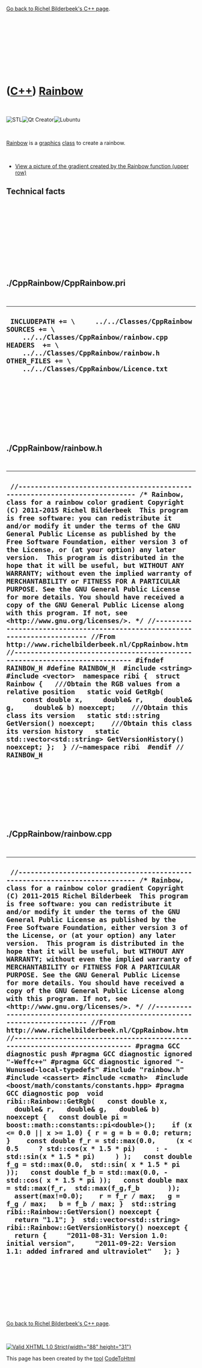 

[Go back to Richel Bilderbeek's C++ page](Cpp.htm).

 

 

 

 

 

([C++](Cpp.htm)) [Rainbow](CppRainbow.htm)
==========================================

 

![STL](PicStl.png)![Qt
Creator](PicQtCreator.png)![Lubuntu](PicLubuntu.png)

 

[Rainbow](CppRainbow.htm) is a [graphics](CppGraphics.htm)
[class](CppClass.htm) to create a rainbow.

 

-   [View a picture of the gradient created by the Rainbow function
    (upper row)](CppRainbow.png)

Technical facts
---------------

 

 

 

 

 

 

./CppRainbow/CppRainbow.pri
---------------------------

 

  --------------------------------------------------------------------------------------------------------------------------------------------------------------------------------------------------------------------------
  ` INCLUDEPATH += \     ../../Classes/CppRainbow  SOURCES += \     ../../Classes/CppRainbow/rainbow.cpp  HEADERS  += \     ../../Classes/CppRainbow/rainbow.h  OTHER_FILES += \     ../../Classes/CppRainbow/Licence.txt`
  --------------------------------------------------------------------------------------------------------------------------------------------------------------------------------------------------------------------------

 

 

 

 

 

./CppRainbow/rainbow.h
----------------------

 

  --------------------------------------------------------------------------------------------------------------------------------------------------------------------------------------------------------------------------------------------------------------------------------------------------------------------------------------------------------------------------------------------------------------------------------------------------------------------------------------------------------------------------------------------------------------------------------------------------------------------------------------------------------------------------------------------------------------------------------------------------------------------------------------------------------------------------------------------------------------------------------------------------------------------------------------------------------------------------------------------------------------------------------------------------------------------------------------------------------------------------------------------------------------------------------------------------------------------------------------------------------------------------------------------------------------------------------------------------------------------------------------------------------------------------------------------------------------------------------------------------------------------------------------------
  ` //--------------------------------------------------------------------------- /* Rainbow, class for a rainbow color gradient Copyright (C) 2011-2015 Richel Bilderbeek  This program is free software: you can redistribute it and/or modify it under the terms of the GNU General Public License as published by the Free Software Foundation, either version 3 of the License, or (at your option) any later version.  This program is distributed in the hope that it will be useful, but WITHOUT ANY WARRANTY; without even the implied warranty of MERCHANTABILITY or FITNESS FOR A PARTICULAR PURPOSE. See the GNU General Public License for more details. You should have received a copy of the GNU General Public License along with this program. If not, see <http://www.gnu.org/licenses/>. */ //--------------------------------------------------------------------------- //From http://www.richelbilderbeek.nl/CppRainbow.htm //--------------------------------------------------------------------------- #ifndef RAINBOW_H #define RAINBOW_H  #include <string> #include <vector>  namespace ribi {  struct Rainbow {   ///Obtain the RGB values from a relative position   static void GetRgb(     const double x,     double& r,     double& g,     double& b) noexcept;    ///Obtain this class its version   static std::string GetVersion() noexcept;    ///Obtain this class its version history   static std::vector<std::string> GetVersionHistory() noexcept; };  } //~namespace ribi  #endif // RAINBOW_H`
  --------------------------------------------------------------------------------------------------------------------------------------------------------------------------------------------------------------------------------------------------------------------------------------------------------------------------------------------------------------------------------------------------------------------------------------------------------------------------------------------------------------------------------------------------------------------------------------------------------------------------------------------------------------------------------------------------------------------------------------------------------------------------------------------------------------------------------------------------------------------------------------------------------------------------------------------------------------------------------------------------------------------------------------------------------------------------------------------------------------------------------------------------------------------------------------------------------------------------------------------------------------------------------------------------------------------------------------------------------------------------------------------------------------------------------------------------------------------------------------------------------------------------------------------

 

 

 

 

 

./CppRainbow/rainbow.cpp
------------------------

 

  ---------------------------------------------------------------------------------------------------------------------------------------------------------------------------------------------------------------------------------------------------------------------------------------------------------------------------------------------------------------------------------------------------------------------------------------------------------------------------------------------------------------------------------------------------------------------------------------------------------------------------------------------------------------------------------------------------------------------------------------------------------------------------------------------------------------------------------------------------------------------------------------------------------------------------------------------------------------------------------------------------------------------------------------------------------------------------------------------------------------------------------------------------------------------------------------------------------------------------------------------------------------------------------------------------------------------------------------------------------------------------------------------------------------------------------------------------------------------------------------------------------------------------------------------------------------------------------------------------------------------------------------------------------------------------------------------------------------------------------------------------------------------------------------------------------------------------------------------------------------------------------------------------------------------------------------------------------------------------------------------------------------------------------------------------------------------------------------------------------------------------------------------------------------------------------------------------
  ` //--------------------------------------------------------------------------- /* Rainbow, class for a rainbow color gradient Copyright (C) 2011-2015 Richel Bilderbeek  This program is free software: you can redistribute it and/or modify it under the terms of the GNU General Public License as published by the Free Software Foundation, either version 3 of the License, or (at your option) any later version.  This program is distributed in the hope that it will be useful, but WITHOUT ANY WARRANTY; without even the implied warranty of MERCHANTABILITY or FITNESS FOR A PARTICULAR PURPOSE. See the GNU General Public License for more details. You should have received a copy of the GNU General Public License along with this program. If not, see <http://www.gnu.org/licenses/>. */ //--------------------------------------------------------------------------- //From http://www.richelbilderbeek.nl/CppRainbow.htm //--------------------------------------------------------------------------- #pragma GCC diagnostic push #pragma GCC diagnostic ignored "-Weffc++" #pragma GCC diagnostic ignored "-Wunused-local-typedefs" #include "rainbow.h"  #include <cassert> #include <cmath>  #include <boost/math/constants/constants.hpp> #pragma GCC diagnostic pop  void ribi::Rainbow::GetRgb(   const double x,   double& r,   double& g,   double& b) noexcept {   const double pi = boost::math::constants::pi<double>();    if (x <= 0.0 || x >= 1.0) { r = g = b = 0.0; return; }    const double f_r = std::max(0.0,     (x < 0.5     ? std::cos(x * 1.5 * pi)     : -std::sin(x * 1.5 * pi)     ) );   const double f_g = std::max(0.0,  std::sin( x * 1.5 * pi ));   const double f_b = std::max(0.0, -std::cos( x * 1.5 * pi ));   const double max = std::max(f_r,  std::max(f_g,f_b       ));   assert(max!=0.0);    r = f_r / max;   g = f_g / max;   b = f_b / max; }  std::string ribi::Rainbow::GetVersion() noexcept {   return "1.1"; }  std::vector<std::string> ribi::Rainbow::GetVersionHistory() noexcept {   return {     "2011-08-31: Version 1.0: initial version",     "2011-09-22: Version 1.1: added infrared and ultraviolet"   }; }`
  ---------------------------------------------------------------------------------------------------------------------------------------------------------------------------------------------------------------------------------------------------------------------------------------------------------------------------------------------------------------------------------------------------------------------------------------------------------------------------------------------------------------------------------------------------------------------------------------------------------------------------------------------------------------------------------------------------------------------------------------------------------------------------------------------------------------------------------------------------------------------------------------------------------------------------------------------------------------------------------------------------------------------------------------------------------------------------------------------------------------------------------------------------------------------------------------------------------------------------------------------------------------------------------------------------------------------------------------------------------------------------------------------------------------------------------------------------------------------------------------------------------------------------------------------------------------------------------------------------------------------------------------------------------------------------------------------------------------------------------------------------------------------------------------------------------------------------------------------------------------------------------------------------------------------------------------------------------------------------------------------------------------------------------------------------------------------------------------------------------------------------------------------------------------------------------------------------

 

 

 

 

 

[Go back to Richel Bilderbeek's C++ page](Cpp.htm).



 

[![Valid XHTML 1.0 Strict](valid-xhtml10.png){width="88"
height="31"}](http://validator.w3.org/check?uri=referer)

This page has been created by the [tool](Tools.htm)
[CodeToHtml](ToolCodeToHtml.htm)
